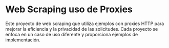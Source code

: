 # Web Scraping uso de Proxies

Este proyecto de web scraping que utiliza ejemplos con proxies HTTP para mejorar la eficiencia y la privacidad de las solicitudes. Cada proyecto se enfoca en un caso de uso diferente y proporciona ejemplos de implementación.
